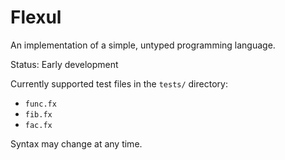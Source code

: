 # Flexul

An implementation of a simple, untyped programming language.

Status: Early development

Currently supported test files in the `tests/` directory: 
- `func.fx`
- `fib.fx`
- `fac.fx`

Syntax may change at any time.